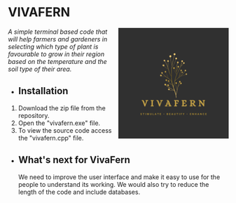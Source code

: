 # VIVAFERN #
<img align="right" src="vivafern_graphic.png" height=50% width=50%> 
<i> A simple terminal based code that will help farmers and gardeners in selecting which type of plant is favourable to grow in their region based on the temperature and the soil type of their area. </i>

* ## Installation ##

1. Download the zip file from the repository.
2. Open the "vivafern.exe" file.
3. To view the source code access the "vivafern.cpp" file.

* ## What's next for VivaFern ##
  We need to improve the user interface and make it easy to use for the people to understand its working. We would also try to reduce the length of the code and include databases.
